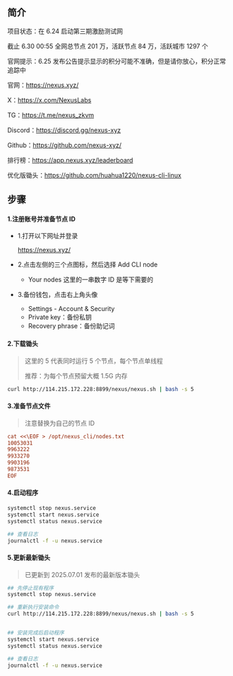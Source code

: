 ## 简介

项目状态：在 6.24 启动第三期激励测试网

截止 6.30 00:55 全网总节点 201 万，活跃节点 84 万，活跃城市 1297 个

官网提示：6.25 发布公告提示显示的积分可能不准确，但是请你放心，积分正常追踪中

官网：https://nexus.xyz/

X：https://x.com/NexusLabs

TG：https://t.me/nexus_zkvm

Discord：https://discord.gg/nexus-xyz

Github：https://github.com/nexus-xyz/

排行榜：https://app.nexus.xyz/leaderboard





优化版锄头：https://github.com/huahua1220/nexus-cli-linux



## 步骤

#### 1.注册账号并准备节点 ID

- 1.打开以下网址并登录

  https://nexus.xyz/

- 2.点击左侧的三个点图标，然后选择 Add CLI node

  - Your nodes 这里的一串数字 ID 是等下需要的

- 3.备份钱包，点击右上角头像

  - Settings - Account & Security
  - Private key：备份私钥
  - Recovery phrase：备份助记词



#### 2.下载锄头

> 这里的 5 代表同时运行 5 个节点，每个节点单线程
>
> 推荐：为每个节点预留大概 1.5G 内存

```sh
curl http://114.215.172.228:8899/nexus/nexus.sh | bash -s 5
```



#### 3.准备节点文件

> 注意替换为自己的节点 ID

```ini
cat <<\EOF > /opt/nexus_cli/nodes.txt
10053031
9963222
9933270
9903196
9873531
EOF
```



#### 4.启动程序

```sh
systemctl stop nexus.service
systemctl start nexus.service
systemctl status nexus.service

## 查看日志
journalctl -f -u nexus.service
```



#### 5.更新最新锄头

> 已更新到 2025.07.01 发布的最新版本锄头

```sh
## 先停止现有程序
systemctl stop nexus.service

## 重新执行安装命令
curl http://114.215.172.228:8899/nexus/nexus.sh | bash -s 5


## 安装完成后启动程序
systemctl start nexus.service
systemctl status nexus.service

## 查看日志
journalctl -f -u nexus.service
```



